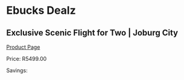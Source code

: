 
# Ebucks Dealz
## Exclusive Scenic Flight for Two | Joburg City
[Product Page](https://www.ebucks.com/web/shop/productSelected.do?prodId=342647154&catId=714893646)

Price: R5499.00

Savings: 


	